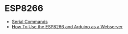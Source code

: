 # ESP8266 

- [Serial Commands](http://wiki.iteadstudio.com/images/5/5f/ESP8266_AT_Test.png)
- [How To Use the ESP8266 and Arduino as a Webserver](http://allaboutee.com/2014/12/30/esp8266-and-arduino-webserver/)
